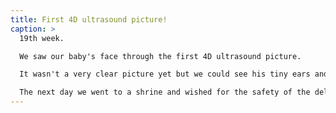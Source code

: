 ```yaml
---
title: First 4D ultrasound picture!
caption: >
  19th week.

  We saw our baby's face through the first 4D ultrasound picture.

  It wasn't a very clear picture yet but we could see his tiny ears and nose.

  The next day we went to a shrine and wished for the safety of the delivery of the baby.
---
```

